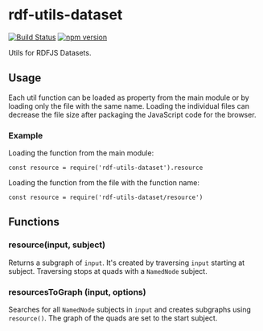 # rdf-utils-dataset

[![Build Status](https://travis-ci.org/rdf-ext/rdf-utils-dataset.svg?branch=master)](https://travis-ci.org/rdf-ext/rdf-utils-dataset)
[![npm version](https://badge.fury.io/js/rdf-utils-dataset.svg)](https://badge.fury.io/js/rdf-utils-dataset)

Utils for RDFJS Datasets.

## Usage

Each util function can be loaded as property from the main module or by loading only the file with the same name.
Loading the individual files can decrease the file size after packaging the JavaScript code for the browser.

### Example

Loading the function from the main module:

    const resource = require('rdf-utils-dataset').resource
 
Loading the function from the file with the function name:

    const resource = require('rdf-utils-dataset/resource')

## Functions

### resource(input, subject)

Returns a subgraph of `input`.
It's created by traversing `input` starting at subject.
Traversing stops at quads with a `NamedNode` subject.

### resourcesToGraph (input, options)

Searches for all `NamedNode` subjects in `input` and creates subgraphs using `resource()`.
The graph of the quads are set to the start subject.  
